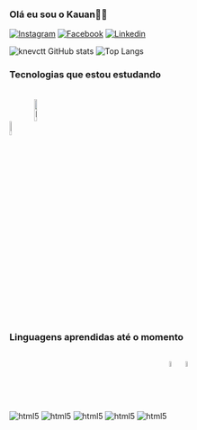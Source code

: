 
### Olá eu sou o Kauan👋🏻

[![Instagram](https://img.shields.io/badge/Instagram-E4405F?style=for-the-badge&logo=instagram&logoColor=white)](https://www.instagram.com/knevctt/)
[![Facebook](https://img.shields.io/badge/Facebook-1877F2?style=for-the-badge&logo=facebook&logoColor=white)](https://www.facebook.com/kauan.emanuelvancetamendes/)
[![Linkedin](https://img.shields.io/badge/LinkedIn-0077B5?style=for-the-badge&logo=linkedin&logoColor=white)](https://www.linkedin.com/in/knevctt)

![knevctt GitHub stats](https://github-readme-stats.vercel.app/api?username=knevctt&show_icons=true&theme=dracula)
![Top Langs](https://github-readme-stats.vercel.app/api/top-langs/?username=knevctt&langs_count=8)

### Tecnologias que estou estudando

<div style="display: inline_block"><br/>
<img width="8%" align="center" alt="html5" src="https://cdn.jsdelivr.net/gh/devicons/devicon@latest/icons/spring/spring-original-wordmark.svg" />
<img width="10%" align="center" alt="html5" src="https://cdn.jsdelivr.net/gh/devicons/devicon@latest/icons/angular/angular-original-wordmark.svg" />
</div>

### Linguagens aprendidas até o momento

<div style="display: inline_block"><br/>
    <img align="center" alt="html5" src="https://img.shields.io/badge/HTML5-E34F26?style=for-the-badge&logo=html5&logoColor=white">
    <img align="center" alt="html5" src="https://img.shields.io/badge/CSS-239120?&style=for-the-badge&logo=css3&logoColor=white">
    <img align="center" alt="html5" src="https://img.shields.io/badge/JavaScript-F7DF1E?style=for-the-badge&logo=javascript&logoColor=black">
    <img align="center" alt="html5" src="https://img.shields.io/badge/C-00599C?style=for-the-badge&logo=c&logoColor=white">
    <img align="center" alt="html5" src="https://img.shields.io/badge/C%2B%2B-00599C?style=for-the-badge&logo=c%2B%2B&logoColor=white">
    <img width="5%" align="center" alt="html5" src="https://cdn.jsdelivr.net/gh/devicons/devicon@latest/icons/sqldeveloper/sqldeveloper-original.svg" />
    <img width="5%" align="center" alt="html5" src="https://cdn.jsdelivr.net/gh/devicons/devicon@latest/icons/java/java-original-wordmark.svg" />
    </div>
